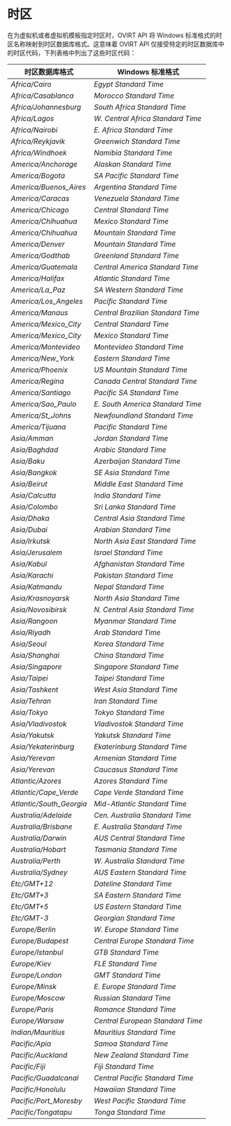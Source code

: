 # 时区

在为虚拟机或者虚拟机模板指定时区时，OVIRT API 将 Windows
标准格式的时区名称映射到时区数据库格式。这意味着 OVIRT API
仅接受特定的时区数据库中的时区代码，下列表格中列出了这些时区代码：

|时区数据库格式|Windows 标准格式|
|--------------|----------------|
|*Africa/Cairo*|*Egypt Standard Time*|
|*Africa/Casablanca*|*Morocco Standard Time*|
|*Africa/Johannesburg*|*South Africa Standard Time*|
|*Africa/Lagos*|*W. Central Africa Standard Time*|
|*Africa/Nairobi*|*E. Africa Standard Time*|
|*Africa/Reykjavik*|*Greenwich Standard Time*|
|*Africa/Windhoek*|*Namibia Standard Time*|
|*America/Anchorage*|*Alaskan Standard Time*|
|*America/Bogota*|*SA Pacific Standard Time*|
|*America/Buenos\_Aires*|*Argentina Standard Time*|
|*America/Caracas*|*Venezuela Standard Time*|
|*America/Chicago*|*Central Standard Time*|
|*America/Chihuahua*|*Mexico Standard Time*|
|*America/Chihuahua*|*Mountain Standard Time*|
|*America/Denver*|*Mountain Standard Time*|
|*America/Godthab*|*Greenland Standard Time*|
|*America/Guatemala*|*Central America Standard Time*|
|*America/Halifax*|*Atlantic Standard Time*|
|*America/La\_Paz*|*SA Western Standard Time*|
|*America/Los\_Angeles*|*Pacific Standard Time*|
|*America/Manaus*|*Central Brazilian Standard Time*|
|*America/Mexico\_City*|*Central Standard Time*|
|*America/Mexico\_City*|*Mexico Standard Time*|
|*America/Montevideo*|*Montevideo Standard Time*|
|*America/New\_York*|*Eastern Standard Time*|
|*America/Phoenix*|*US Mountain Standard Time*|
|*America/Regina*|*Canada Central Standard Time*|
|*America/Santiago*|*Pacific SA Standard Time*|
|*America/Sao\_Paulo*|*E. South America Standard Time*|
|*America/St\_Johns*|*Newfoundland Standard Time*|
|*America/Tijuana*|*Pacific Standard Time*|
|*Asia/Amman*|*Jordan Standard Time*|
|*Asia/Baghdad*|*Arabic Standard Time*|
|*Asia/Baku*|*Azerbaijan Standard Time*|
|*Asia/Bangkok*|*SE Asia Standard Time*|
|*Asia/Beirut*|*Middle East Standard Time*|
|*Asia/Calcutta*|*India Standard Time*|
|*Asia/Colombo*|*Sri Lanka Standard Time*|
|*Asia/Dhaka*|*Central Asia Standard Time*|
|*Asia/Dubai*|*Arabian Standard Time*|
|*Asia/Irkutsk*|*North Asia East Standard Time*|
|*Asia/Jerusalem*|*Israel Standard Time*|
|*Asia/Kabul*|*Afghanistan Standard Time*|
|*Asia/Karachi*|*Pakistan Standard Time*|
|*Asia/Katmandu*|*Nepal Standard Time*|
|*Asia/Krasnoyarsk*|*North Asia Standard Time*|
|*Asia/Novosibirsk*|*N. Central Asia Standard Time*|
|*Asia/Rangoon*|*Myanmar Standard Time*|
|*Asia/Riyadh*|*Arab Standard Time*|
|*Asia/Seoul*|*Korea Standard Time*|
|*Asia/Shanghai*|*China Standard Time*|
|*Asia/Singapore*|*Singapore Standard Time*|
|*Asia/Taipei*|*Taipei Standard Time*|
|*Asia/Tashkent*|*West Asia Standard Time*|
|*Asia/Tehran*|*Iran Standard Time*|
|*Asia/Tokyo*|*Tokyo Standard Time*|
|*Asia/Vladivostok*|*Vladivostok Standard Time*|
|*Asia/Yakutsk*|*Yakutsk Standard Time*|
|*Asia/Yekaterinburg*|*Ekaterinburg Standard Time*|
|*Asia/Yerevan*|*Armenian Standard Time*|
|*Asia/Yerevan*|*Caucasus Standard Time*|
|*Atlantic/Azores*|*Azores Standard Time*|
|*Atlantic/Cape\_Verde*|*Cape Verde Standard Time*|
|*Atlantic/South\_Georgia*|*Mid-Atlantic Standard Time*|
|*Australia/Adelaide*|*Cen. Australia Standard Time*|
|*Australia/Brisbane*|*E. Australia Standard Time*|
|*Australia/Darwin*|*AUS Central Standard Time*|
|*Australia/Hobart*|*Tasmania Standard Time*|
|*Australia/Perth*|*W. Australia Standard Time*|
|*Australia/Sydney*|*AUS Eastern Standard Time*|
|*Etc/GMT+12*|*Dateline Standard Time*|
|*Etc/GMT+3*|*SA Eastern Standard Time*|
|*Etc/GMT+5*|*US Eastern Standard Time*|
|*Etc/GMT-3*|*Georgian Standard Time*|
|*Europe/Berlin*|*W. Europe Standard Time*|
|*Europe/Budapest*|*Central Europe Standard Time*|
|*Europe/Istanbul*|*GTB Standard Time*|
|*Europe/Kiev*|*FLE Standard Time*|
|*Europe/London*|*GMT Standard Time*|
|*Europe/Minsk*|*E. Europe Standard Time*|
|*Europe/Moscow*|*Russian Standard Time*|
|*Europe/Paris*|*Romance Standard Time*|
|*Europe/Warsaw*|*Central European Standard Time*|
|*Indian/Mauritius*|*Mauritius Standard Time*|
|*Pacific/Apia*|*Samoa Standard Time*|
|*Pacific/Auckland*|*New Zealand Standard Time*|
|*Pacific/Fiji*|*Fiji Standard Time*|
|*Pacific/Guadalcanal*|*Central Pacific Standard Time*|
|*Pacific/Honolulu*|*Hawaiian Standard Time*|
|*Pacific/Port\_Moresby*|*West Pacific Standard Time*|
|*Pacific/Tongatapu*|*Tonga Standard Time*|

